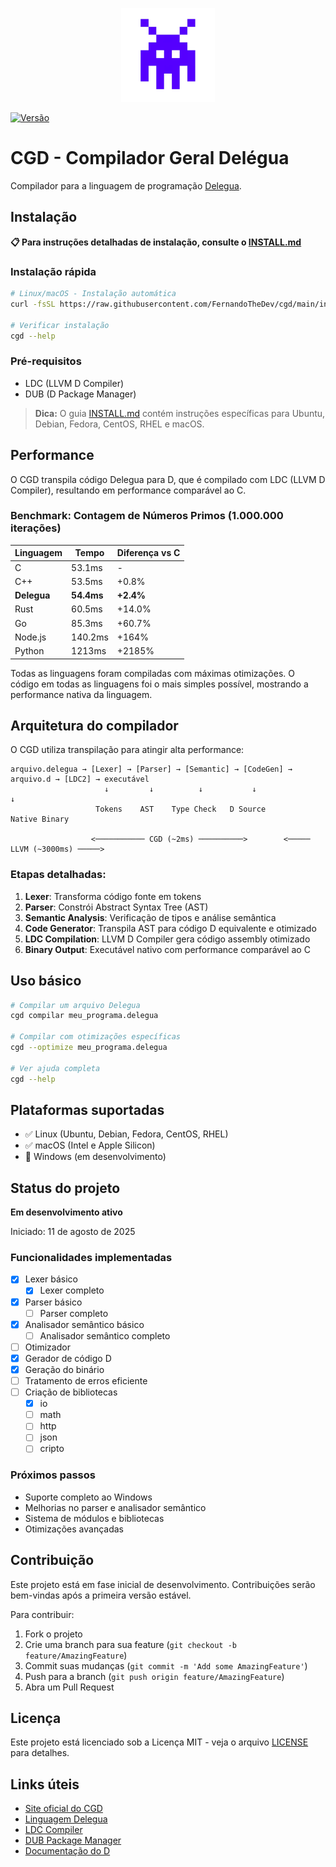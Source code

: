 <p align="center">
  <img src="docs/assets/logo.png" width="150" alt="cgd logo"/>
</p>

[![Versão](https://img.shields.io/badge/versão-v0.0.4-blue.svg)](https://github.com/fernandothedev/cgd)

# CGD - Compilador Geral Delégua

Compilador para a linguagem de programação [Delegua](https://github.com/DesignLiquido/delegua).

## Instalação

**📋 Para instruções detalhadas de instalação, consulte o [INSTALL.md](INSTALL.md)**

### Instalação rápida

```bash
# Linux/macOS - Instalação automática
curl -fsSL https://raw.githubusercontent.com/FernandoTheDev/cgd/main/install.sh | sh

# Verificar instalação
cgd --help
```

### Pré-requisitos

- LDC (LLVM D Compiler)
- DUB (D Package Manager)

> **Dica:** O guia [INSTALL.md](INSTALL.md) contém instruções específicas para Ubuntu, Debian, Fedora, CentOS, RHEL e macOS.

## Performance

O CGD transpila código Delegua para D, que é compilado com LDC (LLVM D Compiler), resultando em performance comparável ao C.

### Benchmark: Contagem de Números Primos (1.000.000 iterações)

| Linguagem | Tempo | Diferença vs C |
|-----------|-------|----------------|
| C         | 53.1ms | - |
| C++       | 53.5ms | +0.8% |
| **Delegua** | **54.4ms** | **+2.4%** |
| Rust      | 60.5ms | +14.0% |
| Go        | 85.3ms | +60.7% |
| Node.js   | 140.2ms | +164% |
| Python    | 1213ms | +2185% |

Todas as linguagens foram compiladas com máximas otimizações. O código em todas as linguagens foi o mais simples possível, mostrando a performance nativa da linguagem.

## Arquitetura do compilador

O CGD utiliza transpilação para atingir alta performance:

```
arquivo.delegua → [Lexer] → [Parser] → [Semantic] → [CodeGen] → arquivo.d → [LDC2] → executável
                     ↓         ↓          ↓           ↓                        ↓
                   Tokens    AST    Type Check   D Source                 Native Binary
                            
                  <─────────── CGD (~2ms) ──────────>        <───── LLVM (~3000ms) ─────>
```

### Etapas detalhadas:

1. **Lexer**: Transforma código fonte em tokens
2. **Parser**: Constrói Abstract Syntax Tree (AST) 
3. **Semantic Analysis**: Verificação de tipos e análise semântica
4. **Code Generator**: Transpila AST para código D equivalente e otimizado
5. **LDC Compilation**: LLVM D Compiler gera código assembly otimizado
6. **Binary Output**: Executável nativo com performance comparável ao C

## Uso básico

```bash
# Compilar um arquivo Delegua
cgd compilar meu_programa.delegua

# Compilar com otimizações específicas
cgd --optimize meu_programa.delegua

# Ver ajuda completa
cgd --help
```

## Plataformas suportadas

- ✅ Linux (Ubuntu, Debian, Fedora, CentOS, RHEL)
- ✅ macOS (Intel e Apple Silicon)
- 🚧 Windows (em desenvolvimento)

## Status do projeto

**Em desenvolvimento ativo**

Iniciado: 11 de agosto de 2025

### Funcionalidades implementadas

- [X] Lexer básico
  - [X] Lexer completo
- [X] Parser básico
  - [ ] Parser completo
- [X] Analisador semântico básico
  - [ ] Analisador semântico completo
- [ ] Otimizador
- [X] Gerador de código D
- [X] Geração do binário
- [ ] Tratamento de erros eficiente
- [ ] Criação de bibliotecas
  - [X] io
  - [ ] math
  - [ ] http
  - [ ] json
  - [ ] cripto

### Próximos passos

- Suporte completo ao Windows
- Melhorias no parser e analisador semântico
- Sistema de módulos e bibliotecas
- Otimizações avançadas

## Contribuição

Este projeto está em fase inicial de desenvolvimento. Contribuições serão bem-vindas após a primeira versão estável.

Para contribuir:

1. Fork o projeto
2. Crie uma branch para sua feature (`git checkout -b feature/AmazingFeature`)
3. Commit suas mudanças (`git commit -m 'Add some AmazingFeature'`)
4. Push para a branch (`git push origin feature/AmazingFeature`)
5. Abra um Pull Request

## Licença

Este projeto está licenciado sob a Licença MIT - veja o arquivo [LICENSE](LICENSE) para detalhes.

## Links úteis

- [Site oficial do CGD](https://fernandothedev.github.io/cgd/)
- [Linguagem Delegua](https://github.com/DesignLiquido/delegua)
- [LDC Compiler](https://github.com/ldc-developers/ldc)
- [DUB Package Manager](https://dub.pm/)
- [Documentação do D](https://dlang.org/)
